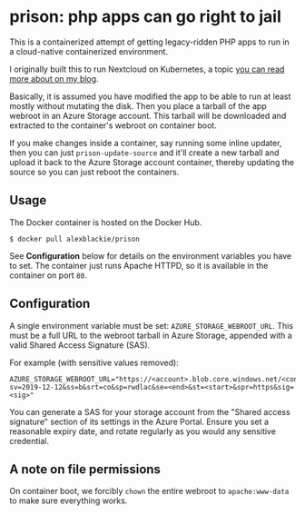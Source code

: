 # prison: php apps can go right to jail

This is a containerized attempt of getting legacy-ridden PHP apps to run in a cloud-native containerized environment.

I originally built this to run Nextcloud on Kubernetes, a topic [you can read more about on my blog][0].

Basically, it is assumed you have modified the app to be able to run at least mostly without mutating the disk. Then you place a tarball of the app webroot in an Azure Storage account. This tarball will be downloaded and extracted to the container's webroot on container boot.

If you make changes inside a container, say running some inline updater, then you can just `prison-update-source` and it'll create a new tarball and upload it back to the Azure Storage account container, thereby updating the source so you can just reboot the containers.

[0]: https://www.alexblackie.com/articles/nextcloud-on-k8s/

## Usage

The Docker container is hosted on the Docker Hub.

```
$ docker pull alexblackie/prison
```

See **Configuration** below for details on the environment variables you have to set. The container just runs Apache HTTPD, so it is available in the container on port `80`.

## Configuration

A single environment variable must be set: `AZURE_STORAGE_WEBROOT_URL`. This must be a full URL to the webroot tarball in Azure Storage, appended with a valid Shared Access Signature (SAS).

For example (with sensitive values removed):

```
AZURE_STORAGE_WEBROOT_URL="https://<account>.blob.core.windows.net/<container>/webroot.tar.gz?sv=2019-12-12&ss=b&srt=co&sp=rwdlac&se=<end>&st=<start>&spr=https&sig=<sig>"
```

You can generate a SAS for your storage account from the "Shared access signature" section of its settings in the Azure Portal. Ensure you set a reasonable expiry date, and rotate regularly as you would any sensitive credential.

## A note on file permissions

On container boot, we forcibly `chown` the entire webroot to `apache:www-data` to make sure everything works.

